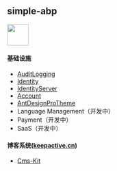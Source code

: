 ## simple-abp

<img width='50' src="https://www.keepactive.cn/logo.png">

#### 基础设施
* <a href="https://github.com/aqa365/simple-abp/tree/master/modules/audit-logging" target="_blank">AuditLogging</a>
* <a href="https://github.com/aqa365/simple-abp/tree/master/modules/identity" target="_blank">Identity</a>
* <a href="https://github.com/aqa365/simple-abp/tree/master/modules/identity-server" target="_blank">IdentityServer</a>
* <a href="https://github.com/aqa365/simple-abp/tree/master/modules/account" target="_blank">Account</a>
* <a href="https://github.com/aqa365/simple-abp/tree/master/modules/antd-theme" target="_blank">AntDesignProTheme</a>
* Language Management（开发中）
* Payment（开发中）
* SaaS（开发中）

#### 博客系统(<a href="https://www.keepactive.cn" target="_blank">keepactive.cn</a>)
* <a href="https://github.com/aqa365/simple-abp/tree/master/modules/cms-kit" target="_blank">Cms-Kit</a>

